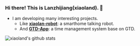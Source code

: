 ### Hi there! This is Lanzhijiang(xiaoland). 👋
- I am developing many interesting projects.
  - Like [**xiaolan-robot**](https://github.com/xiaoland/xiaolan): a smarthome talking robot.
  - And [**GTD-App**](https://github.com/xiaoland/GettingThingsDone-App): a time management system base on GTD.

![xiaoland's github stats](https://github-readme-stats.vercel.app/api?username=xiaoland&theme=tokyonight&show_icons=true)

<!-- Thanks for https://github.com/anuraghazra/github-readme-stats -->
<!--
**xiaoland/xiaoland** is a ✨ _special_ ✨ repository because its `README.md` (this file) appears on your GitHub profile.

Here are some ideas to get you started:

- 🔭 I’m currently working on ...
- 🌱 I’m currently learning ...
- 👯 I’m looking to collaborate on ...
- 🤔 I’m looking for help with ...
- 💬 Ask me about ...
- 📫 How to reach me: ...
- 😄 Pronouns: ...
- ⚡ Fun fact: ...
-->
